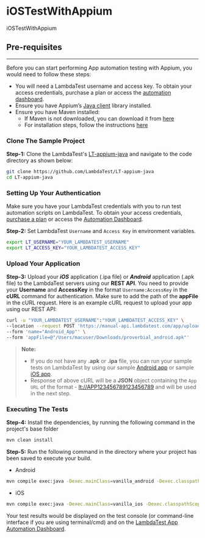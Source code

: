 # iOSTestWithAppium
iOSTestWithAppium

## Pre-requisites

---

Before you can start performing App automation testing with Appium, you would need to follow these steps:

- You will need a LambdaTest username and access key. To obtain your access credentials, purchase a plan or access the [automation dashboard](https://appautomation.lambdatest.com/).
- Ensure you have Appium’s [Java client](https://github.com/appium/java-client) library installed.
- Ensure you have Maven installed: 
  - If Maven is not downloaded, you can download it from [here](https://maven.apache.org/download.cgi) 
  - For installation steps, follow the instructions [here](https://maven.apache.org/install.html)
  
### Clone The Sample Project

**Step-1:** Clone the LambdaTest's [LT-appium-java](https://github.com/LambdaTest/LT-appium-java) and navigate to the code directory as shown below:

```bash
git clone https://github.com/LambdaTest/LT-appium-java
cd LT-appium-java
```


### Setting Up Your Authentication

Make sure you have your LambdaTest credentials with you to run test automation scripts on LambdaTest. To obtain your access credentials, [purchase a plan](https://billing.lambdatest.com/billing/plans) or access the [Automation Dashboard](https://appautomation.lambdatest.com/).

**Step-2:** Set LambdaTest `Username` and `Access Key` in environment variables.

```bash
export LT_USERNAME="YOUR_LAMBDATEST_USERNAME"
export LT_ACCESS_KEY="YOUR_LAMBDATEST_ACCESS_KEY"
```

### Upload Your Application

**Step-3:** Upload your **_iOS_** application (.ipa file) or **_Android_** application (.apk file) to the LambdaTest servers using our **REST API**. You need to provide your **Username** and **AccessKey** in the format `Username:AccessKey` in the **cURL** command for authentication. Make sure to add the path of the **appFile** in the cURL request. Here is an example cURL request to upload your app using our REST API:

```bash
curl -u "YOUR_LAMBDATEST_USERNAME":"YOUR_LAMBDATEST_ACCESS_KEY" \
--location --request POST 'https://manual-api.lambdatest.com/app/upload/realDevice' \
--form 'name="Android_App"' \
--form 'appFile=@"/Users/macuser/Downloads/proverbial_android.apk"' 
```

> **Note:**
>
> - If you do not have any **.apk** or **.ipa** file, you can run your sample tests on LambdaTest by using our sample [Android app](https://prod-mobile-artefacts.lambdatest.com/assets/docs/proverbial_android.apk) or sample [iOS app](https://prod-mobile-artefacts.lambdatest.com/assets/docs/proverbial_ios.ipa).
> - Response of above cURL will be a **JSON** object containing the `App URL` of the format - <lt://APP123456789123456789> and will be used in the next step.

### Executing The Tests

**Step-4:**
Install the dependencies, by running the following command in the project's base folder
```bash
mvn clean install
```
**Step-5:**
Run the following command in the directory where your project has been saved to execute your build.
- Android
```bash
mvn compile exec:java -Dexec.mainClass=vanilla_android -Dexec.classpathScope="test"
```
- iOS
```bash
mvn compile exec:java -Dexec.mainClass=vanilla_ios -Dexec.classpathScope="test"
```

Your test results would be displayed on the test console (or command-line interface if you are using terminal/cmd) and on the [LambdaTest App Automation Dashboard](https://appautomation.lambdatest.com/build).
